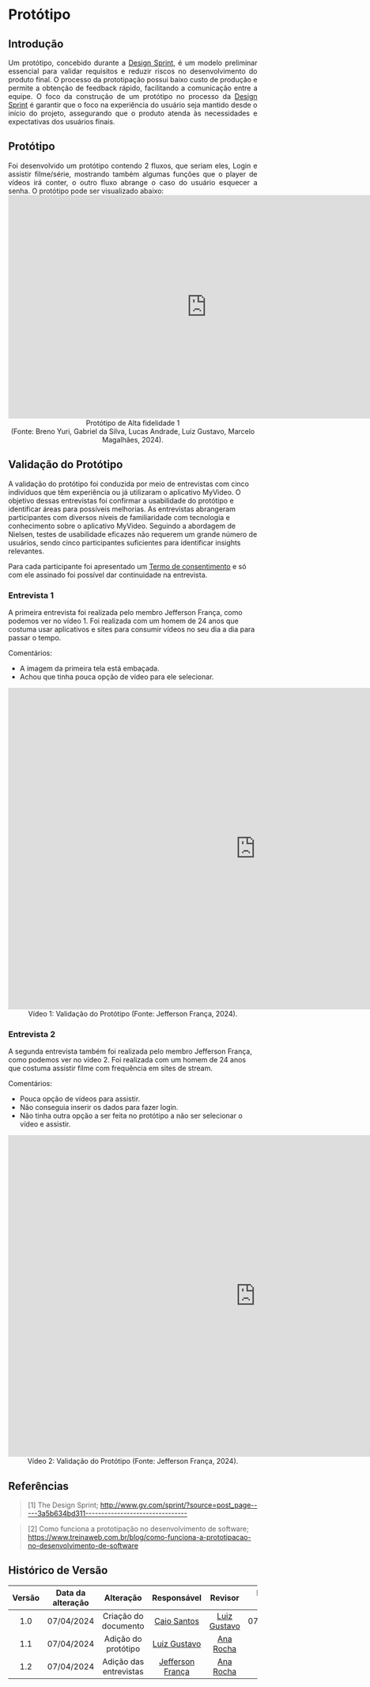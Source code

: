 # Protótipo

## Introdução

<div align='justify'>
Um protótipo, concebido durante a <a href="https://unbarqdsw2024-1.github.io/2024.1_G4_My_Video/#/Base/1.1.AbordagemNaoEspecifica">Design Sprint</a>, é um modelo preliminar essencial para validar requisitos e reduzir riscos no desenvolvimento do produto final. O processo da prototipação possui baixo custo de produção e permite a obtenção de feedback rápido, facilitando a comunicação entre a equipe. O foco da construção de um protótipo no processo da <a href="https://unbarqdsw2024-1.github.io/2024.1_G4_My_Video/#/Base/1.1.AbordagemNaoEspecifica">Design Sprint</a> é garantir que o foco na experiência do usuário seja mantido desde o início do projeto, assegurando que o produto atenda às necessidades e expectativas dos usuários finais.
</div>

## Protótipo

<div align="justify">
Foi desenvolvido um protótipo contendo 2 fluxos, que seriam eles, Login e assistir filme/série, mostrando também algumas funções que o player de vídeos irá conter, o outro fluxo abrange o caso do usuário esquecer a senha. O protótipo pode ser visualizado abaixo:
</div>

<iframe style="border: 1px solid rgba(0, 0, 0, 0.1);" width="800" height="450" src="https://www.figma.com/embed?embed_host=share&url=https%3A%2F%2Fwww.figma.com%2Fproto%2FyornysbXo6tzhGPbo0GS2k%2FMyVideo---Arquitetura%3Ftype%3Ddesign%26node-id%3D1-4%26t%3DOOrib65rF4N1cmUD-1%26scaling%3Dcontain%26page-id%3D0%253A1%26mode%3Ddesign" allowfullscreen></iframe>

<div align="center">Protótipo de Alta fidelidade 1 </br> (Fonte: Breno Yuri, Gabriel da Silva, Lucas Andrade, Luiz Gustavo, Marcelo Magalhães, 2024).</div>

## Validação do Protótipo

A validação do protótipo foi conduzida por meio de entrevistas com cinco indivíduos que têm experiência ou já utilizaram o aplicativo MyVideo. O objetivo dessas entrevistas foi confirmar a usabilidade do protótipo e identificar áreas para possíveis melhorias. As entrevistas abrangeram participantes com diversos níveis de familiaridade com tecnologia e conhecimento sobre o aplicativo MyVideo. Seguindo a abordagem de Nielsen, testes de usabilidade eficazes não requerem um grande número de usuários, sendo cinco participantes suficientes para identificar insights relevantes.

Para cada participante foi apresentado um [Termo de consentimento](../assets/img/prototipo/Termo%20de%20Consentimento.pdf) e só com ele assinado foi possível dar continuidade na entrevista.

### Entrevista 1

A primeira entrevista foi realizada pelo membro Jefferson França, como podemos ver no vídeo 1. Foi realizada com um homem de 24 anos que costuma usar aplicativos e sites para consumir vídeos no seu dia a dia para passar o tempo.

Comentários:

* A imagem da primeira tela está embaçada.
* Achou que tinha pouca opção de vídeo para ele selecionar.
  
<div align="center">
<iframe width="1000vw" height="650vh" src="https://www.youtube.com/embed/watch?v=jztjpx92ovw" title="Validação" frameborder="0" allow="accelerometer; autoplay; clipboard-write; encrypted-media; gyroscope; picture-in-picture" allowfullscreen=""></iframe>
Vídeo 1: Validação do Protótipo (Fonte: Jefferson França, 2024).
</div>

### Entrevista 2

A segunda entrevista também foi realizada pelo membro Jefferson França, como podemos ver no vídeo 2. Foi realizada com um homem de 24 anos que costuma assistir filme com frequência em sites de stream.

Comentários:

* Pouca opção de vídeos para assistir.
* Não conseguia inserir os dados para fazer login.
* Não tinha outra opção a ser feita no protótipo a não ser selecionar o vídeo e assistir.

<div align="center">
<iframe width="1000vw" height="650vh" src="https://www.youtube.com/embed/watch?v=zrdd-AUHg_I&feature=youtu.be" title="Validação" frameborder="0" allow="accelerometer; autoplay; clipboard-write; encrypted-media; gyroscope; picture-in-picture" allowfullscreen=""></iframe>
Vídeo 2: Validação do Protótipo (Fonte: Jefferson França, 2024).
</div>

## Referências

> [1] The Design Sprint; http://www.gv.com/sprint/?source=post_page-----3a5b634bd311--------------------------------

> [2] Como funciona a prototipação no desenvolvimento de software;  https://www.treinaweb.com.br/blog/como-funciona-a-prototipacao-no-desenvolvimento-de-software

## Histórico de Versão

| Versão | Data da alteração |             Alteração             |                   Responsável                   |                     Revisor                     | Data de revisão |
| :----: | :---------------: | :-------------------------------: | :---------------------------------------------: | :---------------------------------------------: | :-------------: |
|  1.0   |    07/04/2024     |         Criação do documento      | [Caio Santos](https://github.com/caiobsantos)     | [Luiz Gustavo](https://github.com/Luiz-GL-Campos) | 07/04/2024 |
|  1.1   |    07/04/2024     |         Adição do protótipo       | [Luiz Gustavo](https://github.com/Luiz-GL-Campos) | [Ana Rocha](https://github.com/anaaroch) | 07/04 |
|  1.2   |    07/04/2024     |         Adição das entrevistas       | [Jefferson França](https://github.com/Frans6) | [Ana Rocha](https://github.com/anaaroch) | 07/04 |